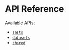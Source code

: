 # API Reference

Available APIs:

- [`sasts`](./sast.md)
- [`datasets`](./dataset.md)
- [`shared`](./shared.md)